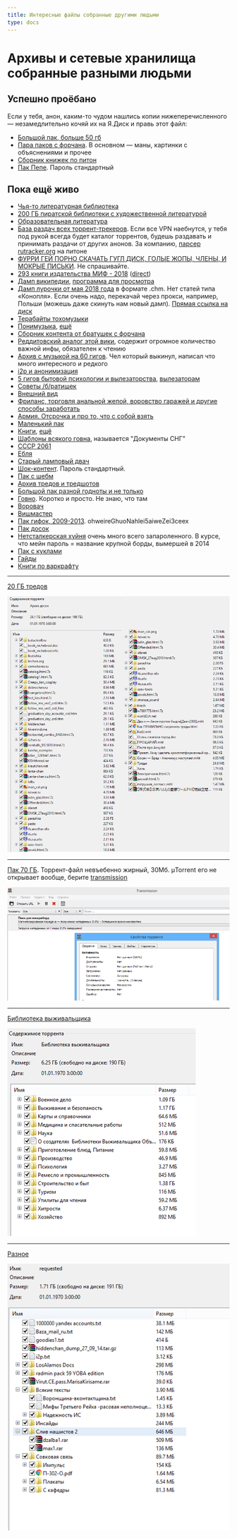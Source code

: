 ```yaml
---
title: Интересные файлы собранные другими людьми
type: docs
---
```


# Архивы и сетевые хранилища собранные разными людьми

## Успешно проёбано

Если у тебя, анон, каким-то чудом нашлись копии нижеперечисленного — незамедлительно кочяй их на Я.Диск и правь этот файл:

- [Большой пак, больше 50 гб](https://yadi.sk/d/nfSpf3rC3UA9g8)
- [Пара паков с форчана](http://rghost.ru/8WXmnHYJX). В основном — маны, картинки с объяснениями и прочее
- [Сборник книжек по питон](http://rghost.net/6YDMPvmXW)
- [Пак Пепе](http://rghost.net/69FHWfmcV). Пароль стандартный

## Пока ещё живо


- [Чья-то литературная библиотека](https://drive.google.com/drive/folders/1IYWYAZ2AGP1rNmpkalck38uhi0I-0Qom)
- [200 ГБ пиратской библиотеки с художественной литературой](https://libruks.wordpress.com)
- [Образовательная литература](https://disk.yandex.ru/d/N2yGT_wfy5T1Ow)
- [База раздач всех торрент-трекеров](https://disk.yandex.ru/d/EPd4aUMWzv2aSQ). Если все VPN наебнутся, у тебя под рукой всегда будет каталог торрентов, будешь раздавать и принимать раздачи от других анонов. За компанию, [парсер rutracker.org](https://pastebin.com/V7BNpTdz) на питоне
- [ФУРРИ ГЕЙ ПОРНО СКАЧАТЬ ГУГЛ ДИСК, ГОЛЫЕ ЖОПЫ, ЧЛЕНЫ, И МОКРЫЕ ПИСЬКИ](https://drive.google.com/drive/folders/0B3FHHAnS9t9jVkRoMnFfTm9iR2M). Не спрашивайте.
- [293 книги издательства МИФ - 2018](https://drive.google.com/file/d/19hKtkk_tp1Zm_BrpqBUkp6agOswf6__k/view) ([direct](https://drive.google.com/uc?id=19hKtkk_tp1Zm_BrpqBUkp6agOswf6__k))
- [Дамп википедии](https://en.wikipedia.org/wiki/Wikipedia:Database_download), [программа для просмотра](https://wiki.kiwix.org/wiki/Content_in_all_languages)
- [Дамп лурочки от мая 2018 года](https://pikabu.ru/story/arkhiv_statey_lurkomore__lurkmore_2018_5922550) в формате .chm. Нет статей типа «Конопля». Если очень надо, перекачай через прокси, например, Польши (можешь даже скинуть нам новый дамп). [Прямая ссылка на диск](https://disk.yandex.ru/d/YE71GH1Z3WQbcf)
- [Терабайты тохомузыки](https://tlmc.eu)
- [Понимузыка](https://thatmusicbrony.tumblr.com), [ещё](https://ponyvillelive.com/mlpma)
- [Сборник контента от братушек с форчана](https://info.stylee32.net)
- [Реддитовский аналог этой вики](https://reddit.com/r/DataHoarder/wiki/index), содержит огромное количество важной инфы, обязателен к чтению
- [Архив с музыкой на 60 гигов](https://yadi.sk/d/YQus0gyATXHuNg). Чел который выкинул, написал что много интересного и редкого
- [i2p и анонимизация](https://yadi.sk/d/GyMDaD7EgEanV)
- [5 гигов бытовой психологии и вылезаторства](https://yadi.sk/d/AiT4NO8PgQ75G), [вылезаторам](https://yadi.sk/d/YB3HhdlWeqh8w)
- [Советы /б/ратишек](https://yadi.sk/d/DuHOviyVfV2vH)
- [Внешний вид](https://yadi.sk/d/eCD9VRXZjxt6W)
- [Фриланс, торговля анальной жепой, воровство гаражей и другие способы заработать](https://yadi.sk/d/7M5COIUXeqhCF)
- [Армия. Отсрочка и про то, что с собой взять](https://yadi.sk/i/QM9VeHZjceqJJ)
- [Маленький пак](https://yadi.sk/d/5J6_Kz5Ci3mg7)
- [Книги](https://yadi.sk/d/1O9a4dTUi6FBw), [ещё](https://mega.nz/folder/mokRnZob#lFNufxs82nrmDbrujuGPWQ)
- [Шаблоны всякого говна](https://yadi.sk/d/c65TvvTmqkefF), называется "Документы СНГ"
- [СССР 2061](https://yadi.sk/d/sMGsRIZFrTQyR)
- [Ебля](https://yadi.sk/d/hqnn8G8xrTR3x)
- [Старый ламповый двач](https://yadi.sk/d/BYDXZFp7rTRCb)
- [Шок-контент](https://yadi.sk/d/HmxDq5VGrTSD7). Пароль стандартный.
- [Пак с шебм](https://yadi.sk/d/GBCxMkc1snJST)
- [Архив тредов и тредшотов](https://yadi.sk/d/iLhFmTverTjrv)
- [Большой пак разной годноты и не только](https://yadi.sk/d/4Qfrt1Dli6DVT)
- [Говно](https://yadi.sk/d/UVnyJLn6rV4ws). Коротко и просто. Не знаю, что там
- [Воровач](https://yadi.sk/d/hD_ZDk70rV4o7)
- [Вишмастер](https://yadi.sk/d/Poas7swxrV4qs)
- [Пак гифок, 2009-2013](https://yadi.sk/d/DmNOXauQraC6Z). ohweireGhuoNahlei5aiweZei3ceex
- [Пак досок](https://mega.nz/folder/SFlUwSKb#lPNpq9qwEvYkDHhm8LM88w)
- [Нетсталкерская хуйня](https://mega.nz/file/rlUiAbxZ#LzjFx_qvW0fYgu35y2s_lKdT7zoC1PLHkV84i90M2CI) очень много всего запароленного. В курсе, что мейн пароль = название крупной борды, вымершей в 2014
- [Пак с куклами](https://yadi.sk/d/YT6qWA_juJS2N)
- [Гайды](https://yadi.sk/d/H9OxVjn0uopNt)
- [Книги по варкрафту](https://drive.google.com/drive/folders/1Kniiw-sBuEsj41spB4G8JWcxSLhfcXJC)

***

[20 ГБ тредов](magnet:?xt=urn:btih:53f3eff363f805dd643c1ac0c7f8ab66a985d213&tr=udp%3a%2f%2ftracker.openbittorrent.com%3a80%2fannounce&tr=udp%3a%2f%2ftracker.publicbt.com%3a80%2fannounce&tr=http%3a%2f%2ftracker.openbittorrent.com%2fannounce&tr=http%3a%2f%2ftracker.publicbt.com%2fannounce)

![Архив досок](./pic/arhiv_dosok.png)

***

[Пак 70 ГБ](magnet:?xt=urn:btih:ee5ab527caa134e0c12a03bf1818e1f1e3a761fd). Торрент-файл невъебенно жирный, 30Мб. µTorrent его не открывает вообще, берите [transmission](https://transmissionbt.com/download)

![Не открывается](./pic/paki_dlya_imidzhbord.PNG)

***

[Библиотека выживальщика](magnet:?xt=urn:btih:9885C2D8CF660236E777EE0D3F2E74B4F967DB69)

![](./pic/1.PNG)

***

[Разное](magnet:?xt=urn:btih:48490890253391C9C7B1592DFDED633A62394373&tr=http%3a%2f%2ftracker.hongfire.com%3a2710%2fannounce&tr=http%3a%2f%2ftracker.mininova.org%2fannounce&tr=http%3a%2f%2ftpb.tracker.thepiratebay.org%3a80%2fannounce&tr=http%3a%2f%2fopen.tracker.thepiratebay.org%2fannounce&tr=http%3a%2f%2fvip.tracker.thepiratebay.org%2fannounce&tr=http%3a%2f%2fvtv.tracker.thepiratebay.org%2fannounce&tr=http%3a%2f%2ftv.tracker.thepiratebay.org%2fannounce&tr=http%3a%2f%2ftrackeri.rarbg.com%2fannounce&tr=http%3a%2f%2ftrackeri4.rarbg.com%3a80%2fannounce&tr=http%3a%2f%2ftracker.prq.to%2fannounce&tr=http%3a%2f%2feztv.tracker.prq.to%2fannounce&tr=http%3a%2f%2ftracker.ip-cloak.com%3a80%2fannounce&tr=http%3a%2f%2ftracker.paradise-tracker.com%3a10000%2fannounce&tr=http%3a%2f%2ftracker.paradise-tracker.com%3a12001%2fannounce&tr=http%3a%2f%2ftracker.tfile.ru%2fannounce.php%3fuk%3d1111111111%26&tr=http%3a%2f%2finferno.demonoid.com%3a3389%2fannounce&tr=http%3a%2f%2finferno.demonoid.com%3a3391%2fannounce&tr=http%3a%2f%2finferno.demonoid.com%3a3393%2fannounce&tr=http%3a%2f%2fannounce.freeexchange.ru%3a2710%2fannounce&tr=http%3a%2f%2fnyaatorrents.info%3a3277%2fannounce&tr=http%3a%2f%2ftracker.rusdivx.ee%2fannounce.php&tr=http%3a%2f%2fpirates.sumotracker.com%2fannounce&tr=http%3a%2f%2fwww.sumotracker.com%2fannounce&tr=http%3a%2f%2fdenis.stalker.h3q.com%3a6969%2fannounce&tr=http%3a%2f%2fdenis.stalker.h3q.com%2fannounce&tr=http%3a%2f%2fwww.torrent-downloads.to%3a2710%2fannounce&tr=http%3a%2f%2ftracker.bitreactor.to%3a2710%2fannounce&tr=http%3a%2f%2ftracker.bitnova.info%2fannounce&tr=http%3a%2f%2ftracker1.torrentum.pl%2fannounce&tr=http%3a%2f%2fanimaco.xlphp.net%3a80%2ftracker1%2fannounce.php&tr=http%3a%2f%2fuseekfile.com%3a2710%2fannounce&tr=http%3a%2f%2fezard.ma.cx%3a6969%2fannounce&tr=http%3a%2f%2fnikito.su%2fxxx%2ft.php%3fg%3dxxx%26type%3d_free&tr=http%3a%2f%2ffreetorrents.org.ru%2ftracker%2fannounce.php&tr=http%3a%2f%2fpowertracker.org%2ftorrent%2fbt%2fannounce.php%3fuk%3d0Vi53RmSNV%26&tr=http%3a%2f%2fbt.tfile.ru%3a8080%2fa)

![](./pic/15646791860140.png)
